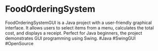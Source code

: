 # FoodOrderingSystem
FoodOrderingSystemGUI is a Java project with a user-friendly graphical interface. It allows users to select items from a menu, calculates the total cost, and displays a receipt. Perfect for Java beginners, the project demonstrates GUI programming using Swing. #Java #SwingGUI #OpenSource
